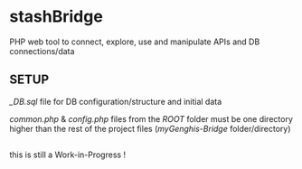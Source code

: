 # stashBridge
PHP web tool to connect, explore, use and manipulate APIs and DB connections/data

## SETUP
*_DB.sql* file for DB configuration/structure and initial data

*common.php* & *config.php* files from the *ROOT* folder must be one directory higher than the rest of the project files (*myGenghis-Bridge* folder/directory)

##
this is still a Work-in-Progress !
